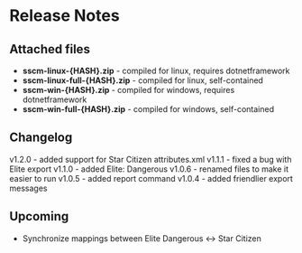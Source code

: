 # Release Notes

## Attached files

* **sscm-linux-{HASH}.zip** - compiled for linux, requires dotnetframework
* **sscm-linux-full-{HASH}.zip** - compiled for linux, self-contained
* **sscm-win-{HASH}.zip** - compiled for windows, requires dotnetframework
* **sscm-win-full-{HASH}.zip** - compiled for windows, self-contained

## Changelog

v1.2.0 - added support for Star Citizen attributes.xml
v1.1.1 - fixed a bug with Elite export
v1.1.0 - added Elite: Dangerous
v1.0.6 - renamed files to make it easier to run
v1.0.5 - added report command
v1.0.4 - added friendlier export messages

## Upcoming

* Synchronize mappings between Elite Dangerous &lt;-&gt; Star Citizen
